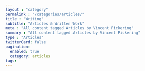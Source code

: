 ```yaml
---
layout : "category"
permalink : "/categories/articles/"
title : "Writing"
subtitle: "Articles & Written Work"
meta : "All content tagged Articles by Vincent Pickering"
summary : "All content tagged Articles by Vincent Pickering"
type : "Articles"
twitterCard: false
pagination:
  enabled: true
  category: articles
tags:
---
```

